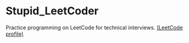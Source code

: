 # Stupid_LeetCoder
Practice programming on LeetCode for technical interviews. [(LeetCode profile)](https://leetcode.com/gzh47)

